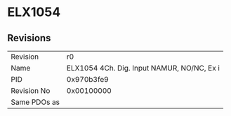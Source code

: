 # ELX1054

## Revisions
<table>
<tr>
<td>Revision</td>
<td>r0</td>
</tr>
<tr>
<td>Name</td>
<td>ELX1054 4Ch. Dig. Input NAMUR, NO/NC, Ex i</td>
</tr>
<tr>
<td>PID</td>
<td>0x970b3fe9</td>
</tr>
<tr>
<td>Revision No</td>
<td>0x00100000</td>
</tr>
<tr>
<td>Same PDOs as</td>
<td></td>
</tr>
</table>
